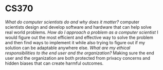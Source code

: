 # CS370

*What do computer scientists do and why does it matter?*
computer scientists design and develop software and hardware that can help solve real world problems.
*How do I approach a problem as a computer scientist*
I would figure out the most efficient and effective way to solve the problem and then find ways to implement it while also trying to figure out if my solution can be adaptable anywhere else. 
*What are my ethical responsibilities to the end user and the organization?*
Making sure the end user and the organization are both protected from privacy concerns and hidden biases that can create harmful outcomes.

